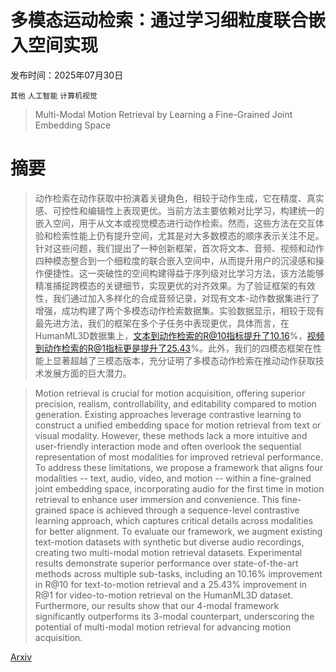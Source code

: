 # 多模态运动检索：通过学习细粒度联合嵌入空间实现

发布时间：2025年07月30日

`其他` `人工智能` `计算机视觉`

> Multi-Modal Motion Retrieval by Learning a Fine-Grained Joint Embedding Space

# 摘要

> 动作检索在动作获取中扮演着关键角色，相较于动作生成，它在精度、真实感、可控性和编辑性上表现更优。当前方法主要依赖对比学习，构建统一的嵌入空间，用于从文本或视觉模态进行动作检索。然而，这些方法在交互体验和检索性能上仍有提升空间，尤其是对大多数模态的顺序表示关注不足。针对这些问题，我们提出了一种创新框架，首次将文本、音频、视频和动作四种模态整合到一个细粒度的联合嵌入空间中，从而提升用户的沉浸感和操作便捷性。这一突破性的空间构建得益于序列级对比学习方法，该方法能够精准捕捉跨模态的关键细节，实现更优的对齐效果。为了验证框架的有效性，我们通过加入多样化的合成音频记录，对现有文本-动作数据集进行了增强，成功构建了两个多模态动作检索数据集。实验数据显示，相较于现有最先进方法，我们的框架在多个子任务中表现更优，具体而言，在HumanML3D数据集上，文本到动作检索的R@10指标提升了10.16%，视频到动作检索的R@1指标更是提升了25.43%。此外，我们的四模态框架在性能上显著超越了三模态版本，充分证明了多模态动作检索在推动动作获取技术发展方面的巨大潜力。

> Motion retrieval is crucial for motion acquisition, offering superior precision, realism, controllability, and editability compared to motion generation. Existing approaches leverage contrastive learning to construct a unified embedding space for motion retrieval from text or visual modality. However, these methods lack a more intuitive and user-friendly interaction mode and often overlook the sequential representation of most modalities for improved retrieval performance. To address these limitations, we propose a framework that aligns four modalities -- text, audio, video, and motion -- within a fine-grained joint embedding space, incorporating audio for the first time in motion retrieval to enhance user immersion and convenience. This fine-grained space is achieved through a sequence-level contrastive learning approach, which captures critical details across modalities for better alignment. To evaluate our framework, we augment existing text-motion datasets with synthetic but diverse audio recordings, creating two multi-modal motion retrieval datasets. Experimental results demonstrate superior performance over state-of-the-art methods across multiple sub-tasks, including an 10.16% improvement in R@10 for text-to-motion retrieval and a 25.43% improvement in R@1 for video-to-motion retrieval on the HumanML3D dataset. Furthermore, our results show that our 4-modal framework significantly outperforms its 3-modal counterpart, underscoring the potential of multi-modal motion retrieval for advancing motion acquisition.

[Arxiv](https://arxiv.org/abs/2507.23188)